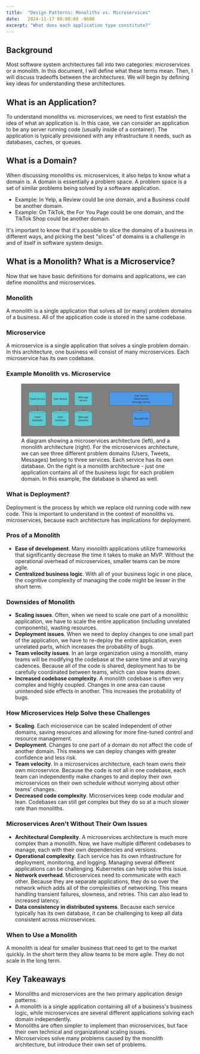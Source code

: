 ```yaml
---
title:  "Design Patterns: Monoliths vs. Microservices"
date:   2024-11-17 08:00:00 -0600
excerpt: "What does each application type constitute?"
---
```

## Background
Most software system architectures fall into two categories: microservices or a monolith. In this document, I will define what these terms mean. Then, I will discuss tradeoffs between the architectures. We will begin by defining key ideas for understanding these architectures.

## What is an Application?
To understand monoliths vs. microservices, we need to first establish the idea of what an application is. In this case, we can consider an application to be any server running code (usually inside of a container). The application is typically provisioned with any infrastructure it needs, such as databases, caches, or queues.

## What is a Domain?
When discussing monoliths vs. microservices, it also helps to know what a domain is. A domain is essentially a problem space. A problem space is a set of similar problems being solved by a software application.
- Example: In Yelp, a Review could be one domain, and a Business could be another domain.
- Example: On TikTok, the For You Page could be one domain, and the TikTok Shop could be another domain. 

It's important to know that it's possible to slice the domains of a business in different ways, and picking the best "slices" of domains is a challenge in and of itself in software system design.

## What is a Monolith? What is a Microservice?
Now that we have basic definitions for domains and applications, we can define monoliths and microservices.

### Monolith
A monolith is a single application that solves all (or many) problem domains of a business. All of the application code is stored in the same codebase.

### Microservice
A microservice is a single application that solves a single problem domain. In this architecture, one business will consist of many microservices. Each microservice has its own codebase.

### Example Monolith vs. Microservice
<figure>
    <a href="/assets/images/monolith_vs_microservice.png"><img src="/assets/images/monolith_vs_microservice.png"></a>
    <figcaption>A diagram showing a microservices architecture (left), and a monolith architecture (right). For the microservices architecture, we can see three different problem domains (Users, Tweets, Messages) belong to three services. Each service has its own database. On the right is a monolith architecture - just one application contains all of the business logic for each problem domain. In this example, the database is shared as well.</figcaption>
</figure>

### What is Deployment?
Deployment is the process by which we replace old running code with new code. This is important to understand in 
the context of monoliths vs. microservices, because each architecture has implications for deployment. 

### Pros of a Monolith
- **Ease of development**. Many monolith applications utilize frameworks that significantly decrease the time it takes to make an MVP. Without the operational overhead of microservices, smaller teams can be more agile.
- **Centralized business logic**. With all of your business logic in one place, the cognitive complexity of managing the code might be lesser in the short term.

### Downsides of Monolith
- **Scaling issues**. Often, when we need to scale one part of a monolithic application, we have to scale the entire application (including unrelated components), wasting resources. 
- **Deployment issues**. When we need to deploy changes to one small part of the application, we have to re-deploy the entire application, even unrelated parts, which increases the probability of bugs.
- **Team velocity issues**. In an large organization using a monolith, many teams will be modifying the codebase at the same time and at varying cadences. Because all of the code is shared, deployment has to be carefully coordinated between teams, which can slow teams down. 
- **Increased codebase complexity**. A monolith codebase is often very complex and highly coupled. Changes in one area can cause unintended side effects in another. This increases the probability of bugs.

### How Microservices Help Solve these Challenges
- **Scaling**. Each microservice can be scaled independent of other domains, saving resources and allowing for more fine-tuned control and resource management.
- **Deployment**. Changes to one part of a domain do not affect the code of another domain. This means we can deploy changes with greater confidence and less risk. 
- **Team velocity**. In a microservices architecture, each team owns their own microservice. Because the code is not all in one codebase, each team can independently make changes to and deploy their own microservices on their own schedule without worrying about other teams' changes.
- **Decreased code complexity**. Microservices keep code modular and lean. Codebases can still get complex but they do so at a much slower rate than monoliths.

### Microservices Aren't Without Their Own Issues
- **Architectural Complexity**. A microservices architecture is much more complex than a monolith. Now, we have multiple different codebases to manage, each with their own dependencies and versions.
- **Operational complexity**. Each service has its own infrastructure for deployment, monitoring, and logging. Managing several different applications can be challenging. Kubernetes can help solve this issue. 
- **Network overhead**. Microservices need to communicate with each other. Because they are separate applications, they do so over the network which adds all of the complexities of networking. This means handling transient failures, slowness, and retries. This can also lead to increased latency.
- **Data consistency in distributed systems**. Because each service typically has its own database, it can be challenging to keep all data consistent across microservices.

### When to Use a Monolith
A monolith is ideal for smaller business that need to get to the market quickly. In the short term they allow teams to be more agile. They do not scale in the long term. 

## Key Takeaways
- Monoliths and microservices are the two primary application design patterns.
- A monolith is a single application containing all of a business's business logic, while microservices are several different applications solving each domain independently. 
- Monoliths are often simpler to implement than microservices, but face their own technical and organizational scaling issues. 
- Microservices solve many problems caused by the monolith architecture, but introduce their own set of problems.




